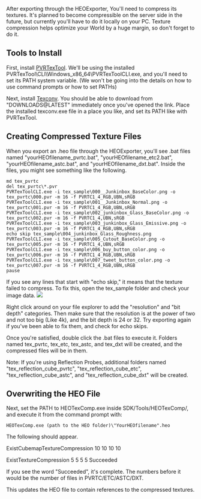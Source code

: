 After exporting through the HEOExporter, You'll need to compress its textures. It's planned to become compressible on the server side in the future, but currently you'll have to do it locally on your PC. Texture compression helps optimize your World by a huge margin, so don't forget to do it.

## Tools to Install
First, install [PVRTexTool](https://developer.imaginationtech.com/pvrtextool/).
We'll be using the installed PVRTexTool\CLI\Windows_x86_64\PVRTexToolCLI.exe, and you'll need to set its PATH system variable.
(We won't be going into the details on how to use command prompts or how to set PATHs)

Next, install [Texconv](https://github.com/Microsoft/DirectXTex/wiki/Texconv).
You should be able to download from "DOWNLOADS@LATEST" immediately once you've opened the link.
Place the installed texconv.exe file in a place you like, and set its PATH like with PVRTexTool.

## Creating Compressed Texture Files

When you export an .heo file through the HEOExporter, you'll see .bat files named "yourHEOfilename_pvrtc.bat", "yourHEOfilename_etc2.bat", "yourHEOfilename_astc.bat", and "yourHEOfilename_dxt.bat".
Inside the files, you might see something like the following.

```
md tex_pvrtc
del tex_pvrtc\*.pvr
PVRTexToolCLI.exe -i tex_sample\000__Junkinbox_BaseColor.png -o tex_pvrtc\000.pvr -m 16 -f PVRTC1_4_RGB,UBN,sRGB
PVRTexToolCLI.exe -i tex_sample\001__Junkinbox_Normal.png -o tex_pvrtc\001.pvr -m 16 -f PVRTC1_4_RGB,UBN,sRGB
PVRTexToolCLI.exe -i tex_sample\002_junkinbox_Glass_BaseColor.png -o tex_pvrtc\002.pvr -m 16 -f PVRTC1_4,UBN,sRGB
PVRTexToolCLI.exe -i tex_sample\003_junkinbox_Glass_Emissive.png -o tex_pvrtc\003.pvr -m 16 -f PVRTC1_4_RGB,UBN,sRGB
echo skip tex_sample\004_junkinbox_Glass_Roughness.png
PVRTexToolCLI.exe -i tex_sample\005_Cutout_BaseColor.png -o tex_pvrtc\005.pvr -m 16 -f PVRTC1_4,UBN,sRGB
PVRTexToolCLI.exe -i tex_sample\006_buy_button_color.png -o tex_pvrtc\006.pvr -m 16 -f PVRTC1_4_RGB,UBN,sRGB
PVRTexToolCLI.exe -i tex_sample\007_tweet_button_color.png -o tex_pvrtc\007.pvr -m 16 -f PVRTC1_4_RGB,UBN,sRGB
pause
```
If you see any lines that start with "echo skip," it means that the texture failed to compress. To fix this, open the tex_sample folder and check your image data.
<img src="he_image/スクリーンショット 2021-08-10 142727.png">

Right click around on your file explorer to add the "resolution" and "bit depth" categories. Then make sure that the resolution is at the power of two and not too big (Like 4k), and the bit depth is 24 or 32.
Try exporting again if you've been able to fix them, and check for echo skips.

Once you're satisfied, double click the .bat files to execute it. Folders named tex_pvrtc, tex_etc, tex_astc, and tex_dxt will be created, and the compressed files will be in them.

Note:
If you're using Reflection Probes, additional folders named "tex_reflection_cube_pvrtc", "tex_reflection_cube_etc", "tex_reflection_cube_astc", and "tex_reflection_cube_dxt" will be created.

## Overwriting the HEO File
Next, set the PATH to HEOTexComp.exe inside SDK/Tools/HEOTexComp/, and execute it from the command prompt with:
```
HEOTexComp.exe (path to the HEO folder)\"YourHEOfilename".heo
```
The following should appear.

ExistCubemapTextureCompression 10 10 10 10

ExistTextureCompression 5 5 5 5
Succeeded

If you see the word "Succeeded", it's complete.
The numbers before it would be the number of files in PVRTC/ETC/ASTC/DXT.

This updates the HEO file to contain references to the compressed textures.
